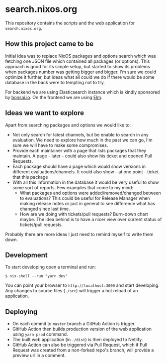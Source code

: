 # search.nixos.org

This repository contains the scripts and the web application for
`search.nixos.org`. 


## How this project came to be

Initial idea was to replace NixOS packages and options search which was
fetching one JSON file which contained all packages (or options). This approach
is good for its simple setup, but started to show its problems when packages
number was getting bigger and bigger. I'm sure we could optimize it further,
but ideas what all could we do if there would be some database in the back were
to tempting not to try.

For backend we are using Elasticsearch instance which is kindly sponsored by
[bonsai.io](https://bonsai.io). On the frontend we are using
[Elm](https://elm-lang.org).


## Ideas we want to explore

Apart from searching packages and options we would like to:

- Not only search for latest channels, but be enable to search in any
  evaluation. We need to explore how much in the past we can go, I'm sure we
  will have to make some compromises.
- Provide each maintainer with a page that lists packages that they
  maintain. A page - later - could also show his ticket and opened Pull
  Requests.
- Each package should have a page which would show versions in different
  evaluations/channels. It could also show - at one point - ticket that this
  package
- With all this information in the database it would be very useful to show
  some sort of reports. Few examples that come to my mind:
   - What packages and options were added/removed/changed between to evaluations?
     This could be useful for Release Manager when making release notes or just
     in general to see difference what has changed since last time.
   - How are we doing with tickets/pull requests? Burn-down chart maybe. The
     idea behind is to have a nicer view over current status of tickets/pull
     requests.

Probably there are more ideas I just need to remind myself to write them down.


## Development

To start developing open a terminal and run:

```
$ nix-shell --run "yarn dev"
```

You can point your browser to `http://localhost:3000` and start developing.
Any changes to source files (`./src`) will trigger a hot reload of an
application.


## Deploying

- On each commit to `master` branch a GitHub Action is trigger.
- GitHub Action then builds production version of the web application using
  `yarn prod` command.
- The built web application (in `./dist`) is then deployed to Netlify.
- GitHub Action can also be triggered via Pull Request, which if Pull Request
  was created from a non-forked repo's branch, will provide a preview url in a
  comment.
